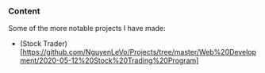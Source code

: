 ### Content

Some of the more notable projects I have made:
- (Stock Trader)[https://github.com/NguyenLeVo/Projects/tree/master/Web%20Development/2020-05-12%20Stock%20Trading%20Program]
